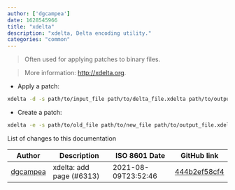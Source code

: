 ```yaml
---
author: ['dgcampea']
date: 1628545966
title: "xdelta"
description: "xdelta, Delta encoding utility."
categories: "common"
---
```

> Often used for applying patches to binary files.

> More information: <http://xdelta.org>.

- Apply a patch:

```bash
xdelta -d -s path/to/input_file path/to/delta_file.xdelta path/to/output_file
```

- Create a patch:

```bash
xdelta -e -s path/to/old_file path/to/new_file path/to/output_file.xdelta
```
List of changes to this documentation


Author | Description | ISO 8601 Date | GitHub link
------|-----|-----|-----
[dgcampea](mailto:59268455+dgcampea@users.noreply.github.com) | xdelta: add page (#6313) | 2021-08-09T23:52:46 | [444b2ef58cf4](https://github.com/tldr-pages/tldr/commit/444b2ef58cf425c34ee9f6845c09fe38d8e3ba1e)

